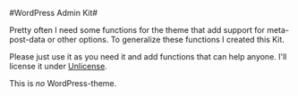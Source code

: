 #WordPress Admin Kit#

Pretty often I need some functions for the theme that add support for meta-post-data or other options. To generalize these functions I created this Kit.

Please just use it as you need it and add functions that can help anyone. I'll license it under [Unlicense](http://unlicense.org).

This is *no* WordPress-theme.